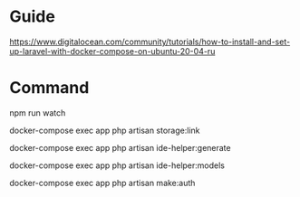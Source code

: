 # Guide

https://www.digitalocean.com/community/tutorials/how-to-install-and-set-up-laravel-with-docker-compose-on-ubuntu-20-04-ru

# Command
npm run watch

docker-compose exec app php artisan storage:link

docker-compose exec app php artisan ide-helper:generate

docker-compose exec app php artisan ide-helper:models

docker-compose exec app php artisan make:auth
